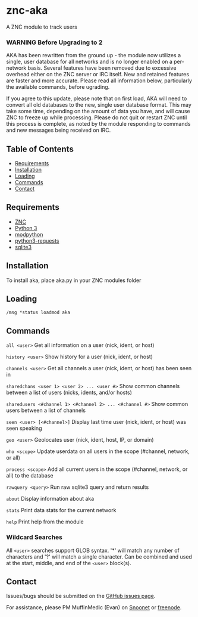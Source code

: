 # znc-aka
A ZNC module to track users

### WARNING Before Upgrading to 2

AKA has been rewritten from the ground up - the module now utilizes a single, user database for all networks and is no longer enabled on a per-network basis. Several features have been removed due to excessive overhead either on the ZNC server or IRC itself. New and retained features are faster and more accurate. Please read all information below, particularly the available commands, before ugrading.

If you agree to this update, please note that on first load, AKA will need to convert all old databases to the new, single user database format. This may take some time, depending on the amount of data you have, and will cause ZNC to freeze up while processing. Please do not quit or restart ZNC until this process is complete, as noted by the module responding to commands and new messages being received on IRC.

## Table of Contents
- [Requirements](#requirements)
- [Installation](#installation)
- [Loading](#loading)
- [Commands](#commands)
- [Contact](#contact)

## Requirements
 * <a href="http://znc.in">ZNC</a>
 * <a href="https://www.python.org">Python 3</a>
 * <a href="http://wiki.znc.in/Modpython">modpython</a>
 * <a href="http://docs.python-requests.org/en/latest/">python3-requests</a>
 * <a href="https://www.sqlite.org">sqlite3</a>

## Installation
To install aka, place aka.py in your ZNC modules folder

## Loading
`/msg *status loadmod aka`

## Commands

`all <user>` Get all information on a user (nick, ident, or host)

`history <user>` Show history for a user (nick, ident, or host)

`channels <user>` Get all channels a user (nick, ident, or host) has been seen in

`sharedchans <user 1> <user 2> ... <user #>` Show common channels between a list of users (nicks, idents, and/or hosts)

`sharedusers <#channel 1> <#channel 2> ... <#channel #>` Show common users between a list of channels

`seen <user> [<#channel>]` Display last time user (nick, ident, or host) was seen speaking

`geo <user>` Geolocates user (nick, ident, host, IP, or domain)

`who <scope>` Update userdata on all users in the scope (#channel, network, or all)

`process <scope>` Add all current users in the scope (#channel, network, or all) to the database

`rawquery <query>` Run raw sqlite3 query and return results

`about` Display information about aka

`stats` Print data stats for the current network

`help` Print help from the module

### Wildcard Searches

All `<user>` searches support GLOB syntax. '*' will match any number of characters and '?' will match a single character. Can be combined and used at the start, middle, and end of the `<user>` block(s).

## Contact

Issues/bugs should be submitted on the <a href="https://github.com/MuffinMedic/znc-aka/issues">GitHub issues page</a>.

For assistance, please PM MuffinMedic (Evan) on <a href="https://kiwiirc.com/client/irc.snoonet.org:+6697">Snoonet<a> or <a href="https://kiwiirc.com/client/irc.freenode.net:+6697">freenode<a/>.